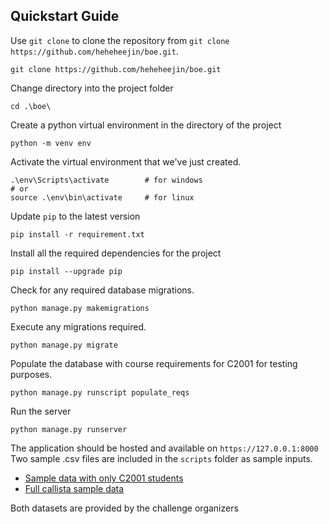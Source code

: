 ## Quickstart Guide

Use `git clone` to clone the repository from `git clone https://github.com/heheheejin/boe.git`.
```
git clone https://github.com/heheheejin/boe.git
```

Change directory into the project folder
```
cd .\boe\
```

Create a python virtual environment in the directory of the project
```
python -m venv env
```

Activate the virtual environment that we've just created.
```
.\env\Scripts\activate        # for windows
# or
source .\env\bin\activate     # for linux
```

Update `pip` to the latest version
```
pip install -r requirement.txt
```

Install all the required dependencies for the project
```
pip install --upgrade pip
```

Check for any required database migrations.
```
python manage.py makemigrations
```

Execute any migrations required.
```
python manage.py migrate
```

Populate the database with course requirements for C2001 for testing purposes. 
```
python manage.py runscript populate_reqs
```

Run the server
```
python manage.py runserver
```

The application should be hosted and available on `https://127.0.0.1:8000`  
Two sample .csv files are included in the `scripts` folder as sample inputs.  
* [Sample data with only C2001 students](https://github.com/heheheejin/boe/blob/master/scripts/only_c2001_dummy.csv)
* [Full callista sample data](https://github.com/heheheejin/boe/blob/master/scripts/dummy_data.csv)

Both datasets are provided by the challenge organizers
